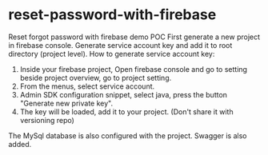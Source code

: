 # reset-password-with-firebase
Reset forgot password with firebase demo POC
First generate a new project in firebase console.
Generate service account key and add it to root directory (project level).
How to generate service account key:
1. Inside your firebase project, Open firebase console and go to setting beside project overview, go to project setting.
2. From the menus, select service account.
3. Admin SDK configuration snippet, select java, press the button "Generate new private key".
4. The key will be loaded, add it to your project. (Don't share it with versioning repo)

The MySql database is also configured with the project.
Swagger is also added.
